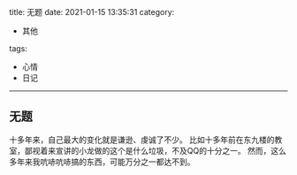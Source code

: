 title: 无题
date: 2021-01-15 13:35:31
category:

- 其他

tags:

- 心情
- 日记

------

## 无题
十多年来，自己最大的变化就是谦逊、虔诚了不少。
比如十多年前在东九楼的教室，鄙视着来宣讲的小龙做的这个是什么垃圾，不及QQ的十分之一。
然而，这么多年来我吭哧吭哧搞的东西，可能万分之一都达不到。
